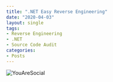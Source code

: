```yaml
---
title: ".NET Easy Reverse Engineering"
date: "2020-04-03"
layout: single
tags:
- Reverse Engineering
- .NET
- Source Code Audit
categories:
- Posts
---
```

![YouAreSocial](https://l.top4top.io/p_1554of2bd1.png)
